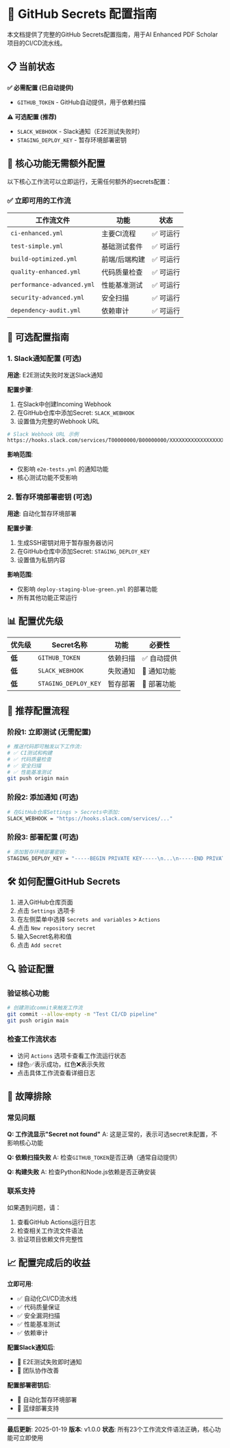 # 🔐 GitHub Secrets 配置指南

本文档提供了完整的GitHub Secrets配置指南，用于AI Enhanced PDF Scholar项目的CI/CD流水线。

## 📋 当前状态

**✅ 必需配置 (已自动提供)**
- `GITHUB_TOKEN` - GitHub自动提供，用于依赖扫描

**⚠️ 可选配置 (推荐)**
- `SLACK_WEBHOOK` - Slack通知（E2E测试失败时）
- `STAGING_DEPLOY_KEY` - 暂存环境部署密钥

## 🚀 核心功能无需额外配置

以下核心工作流可以立即运行，无需任何额外的secrets配置：

### ✅ 立即可用的工作流

| 工作流文件 | 功能 | 状态 |
|-----------|------|------|
| `ci-enhanced.yml` | 主要CI流程 | ✅ 可运行 |
| `test-simple.yml` | 基础测试套件 | ✅ 可运行 |
| `build-optimized.yml` | 前端/后端构建 | ✅ 可运行 |
| `quality-enhanced.yml` | 代码质量检查 | ✅ 可运行 |
| `performance-advanced.yml` | 性能基准测试 | ✅ 可运行 |
| `security-advanced.yml` | 安全扫描 | ✅ 可运行 |
| `dependency-audit.yml` | 依赖审计 | ✅ 可运行 |

## 🔧 可选配置指南

### 1. Slack通知配置 (可选)

**用途**: E2E测试失败时发送Slack通知

**配置步骤**:
1. 在Slack中创建Incoming Webhook
2. 在GitHub仓库中添加Secret: `SLACK_WEBHOOK`
3. 设置值为完整的Webhook URL

```bash
# Slack Webhook URL 示例
https://hooks.slack.com/services/T00000000/B00000000/XXXXXXXXXXXXXXXXXXXXXXXX
```

**影响范围**:
- 仅影响 `e2e-tests.yml` 的通知功能
- 核心测试功能不受影响

### 2. 暂存环境部署密钥 (可选)

**用途**: 自动化暂存环境部署

**配置步骤**:
1. 生成SSH密钥对用于暂存服务器访问
2. 在GitHub仓库中添加Secret: `STAGING_DEPLOY_KEY`
3. 设置值为私钥内容

**影响范围**:
- 仅影响 `deploy-staging-blue-green.yml` 的部署功能
- 所有其他功能正常运行

## 📊 配置优先级

| 优先级 | Secret名称 | 功能 | 必要性 |
|--------|------------|------|--------|
| **低** | `GITHUB_TOKEN` | 依赖扫描 | ✅ 自动提供 |
| **低** | `SLACK_WEBHOOK` | 失败通知 | 📱 通知功能 |
| **低** | `STAGING_DEPLOY_KEY` | 暂存部署 | 🚀 部署功能 |

## 🎯 推荐配置流程

### 阶段1: 立即测试 (无需配置)
```bash
# 推送代码即可触发以下工作流:
# ✅ CI测试和构建
# ✅ 代码质量检查
# ✅ 安全扫描
# ✅ 性能基准测试
git push origin main
```

### 阶段2: 添加通知 (可选)
```bash
# 在GitHub仓库Settings > Secrets中添加:
SLACK_WEBHOOK = "https://hooks.slack.com/services/..."
```

### 阶段3: 部署配置 (可选)
```bash
# 添加暂存环境部署密钥:
STAGING_DEPLOY_KEY = "-----BEGIN PRIVATE KEY-----\n...\n-----END PRIVATE KEY-----"
```

## 🛠️ 如何配置GitHub Secrets

1. 进入GitHub仓库页面
2. 点击 `Settings` 选项卡
3. 在左侧菜单中选择 `Secrets and variables` > `Actions`
4. 点击 `New repository secret`
5. 输入Secret名称和值
6. 点击 `Add secret`

## 🔍 验证配置

### 验证核心功能
```bash
# 创建测试commit来触发工作流
git commit --allow-empty -m "Test CI/CD pipeline"
git push origin main
```

### 检查工作流状态
- 访问 `Actions` 选项卡查看工作流运行状态
- 绿色✅表示成功，红色❌表示失败
- 点击具体工作流查看详细日志

## 🚨 故障排除

### 常见问题

**Q: 工作流显示"Secret not found"**
A: 这是正常的，表示可选secret未配置，不影响核心功能

**Q: 依赖扫描失败**
A: 检查`GITHUB_TOKEN`是否正确（通常自动提供）

**Q: 构建失败**
A: 检查Python和Node.js依赖是否正确安装

### 联系支持

如果遇到问题，请：
1. 查看GitHub Actions运行日志
2. 检查相关工作流文件语法
3. 验证项目依赖文件完整性

## 📈 配置完成后的收益

**立即可用**:
- ✅ 自动化CI/CD流水线
- ✅ 代码质量保证
- ✅ 安全漏洞扫描
- ✅ 性能基准测试
- ✅ 依赖审计

**配置Slack通知后**:
- 📱 E2E测试失败即时通知
- 🔔 团队协作改善

**配置部署密钥后**:
- 🚀 自动化暂存环境部署
- 🔄 蓝绿部署支持

---

**最后更新**: 2025-01-19
**版本**: v1.0.0
**状态**: 所有23个工作流文件语法正确，核心功能可立即使用